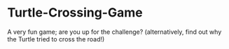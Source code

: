 # Turtle-Crossing-Game
A very fun game; are you up for the challenge? (alternatively, find out why the Turtle tried to cross the road!)
